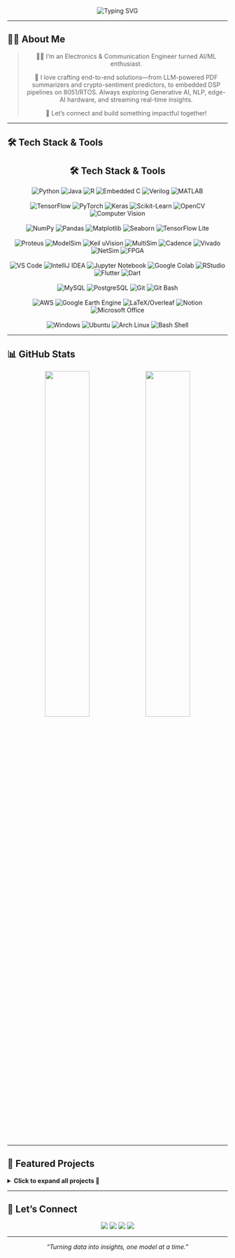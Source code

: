 <!-- Banner -->
<p align="center">
  <img 
    src="https://readme-typing-svg.herokuapp.com?font=Fira+Code&weight=600&size=24&pause=1000&color=4CAF50&center=true&vCenter=true&width=900&lines=Hi+%F0%9F%91%8B%2C+I'm+Hitesh+Bhatnagar.;Electronics+%26+Communication+Engineer+%7C+AI+%2B+Embedded+Systems;Completed+Research+Internship+at+IIT+Goa;Building+Next-Gen+ML%2FDL+%2B+Edge-AI+Solutions" 
    alt="Typing SVG" 
  />
</p>


---

## 👨‍💻 About Me


<div align="center">
  <blockquote>
  <p>👨‍💻 I’m an Electronics &amp; Communication Engineer turned AI/ML enthusiast.   
  <p>🚀 I love crafting end-to-end solutions—from LLM-powered PDF summarizers and  
  crypto-sentiment predictors, to embedded DSP pipelines on 8051/RTOS.  
  Always exploring Generative AI, NLP, edge-AI hardware, and streaming real-time insights.</p>
  <p>🤝 Let’s connect and build something impactful together!</p>
  </blockquote>
</div>



---

## 🛠️ Tech Stack & Tools


<h2 align="center">🛠️ Tech Stack & Tools</h2>
<p align="center">

  <!-- Programming Languages -->
  <img src="https://img.shields.io/badge/Python-3776AB?style=for-the-badge&logo=python" alt="Python" />
  <img src="https://img.shields.io/badge/Java-007396?style=for-the-badge&logo=java" alt="Java" />
  <img src="https://img.shields.io/badge/R-276DC3?style=for-the-badge&logo=r" alt="R" />
  <img src="https://img.shields.io/badge/Embedded%20C-005599?style=for-the-badge&logo=c" alt="Embedded C" />
  <img src="https://img.shields.io/badge/Verilog-FFB300?style=for-the-badge" alt="Verilog" />
  <img src="https://img.shields.io/badge/MATLAB-F1972A?style=for-the-badge&logo=mathworks" alt="MATLAB" />
  <br/><br/>

  <!-- Machine Learning & AI -->
  <img src="https://img.shields.io/badge/TensorFlow-FF6F00?style=for-the-badge&logo=tensorflow" alt="TensorFlow" />
  <img src="https://img.shields.io/badge/PyTorch-EE4C2C?style=for-the-badge&logo=pytorch" alt="PyTorch" />
  <img src="https://img.shields.io/badge/Keras-D00000?style=for-the-badge&logo=keras" alt="Keras" />
  <img src="https://img.shields.io/badge/Scikit--Learn-F7931E?style=for-the-badge&logo=scikit-learn" alt="Scikit-Learn" />
  <img src="https://img.shields.io/badge/OpenCV-5C3EE8?style=for-the-badge&logo=opencv" alt="OpenCV" />
  <img src="https://img.shields.io/badge/Computer%20Vision-2D9CDB?style=for-the-badge&logo=opencv" alt="Computer Vision" />
  <br/><br/>

  <!-- Data & Visualization -->
  <img src="https://img.shields.io/badge/NumPy-013243?style=for-the-badge&logo=numpy" alt="NumPy" />
  <img src="https://img.shields.io/badge/Pandas-150458?style=for-the-badge&logo=pandas" alt="Pandas" />
  <img src="https://img.shields.io/badge/Matplotlib-11557C?style=for-the-badge&logo=matplotlib" alt="Matplotlib" />
  <img src="https://img.shields.io/badge/Seaborn-4C72B0?style=for-the-badge&logo=seaborn" alt="Seaborn" />
  <img src="https://img.shields.io/badge/TensorFlow_Lite-2D2D2D?style=for-the-badge&logo=tensorflow" alt="TensorFlow Lite" />
  <br/><br/>

  <!-- Embedded & Simulation Tools -->
  <img src="https://img.shields.io/badge/Proteus-0055A4?style=for-the-badge" alt="Proteus" />
  <img src="https://img.shields.io/badge/ModelSim-0099CC?style=for-the-badge" alt="ModelSim" />
  <img src="https://img.shields.io/badge/Keil%20uVision-0F0F0F?style=for-the-badge" alt="Keil uVision" />
  <img src="https://img.shields.io/badge/MultiSim-6F5499?style=for-the-badge" alt="MultiSim" />
  <img src="https://img.shields.io/badge/Cadence-441E55?style=for-the-badge" alt="Cadence" />
  <img src="https://img.shields.io/badge/Vivado-EE2E24?style=for-the-badge" alt="Vivado" />
  <img src="https://img.shields.io/badge/NetSim-0073E6?style=for-the-badge" alt="NetSim" />
  <img src="https://img.shields.io/badge/FPGA-DB1374?style=for-the-badge" alt="FPGA" />
  <br/><br/>

  <!-- Development & IDEs -->
  <img src="https://img.shields.io/badge/VS%20Code-007ACC?style=for-the-badge&logo=visual-studio-code" alt="VS Code" />
  <img src="https://img.shields.io/badge/IntelliJ%20IDEA-000000?style=for-the-badge&logo=intellij-idea" alt="IntelliJ IDEA" />
  <img src="https://img.shields.io/badge/Jupyter-F37626?style=for-the-badge&logo=jupyter" alt="Jupyter Notebook" />
  <img src="https://img.shields.io/badge/Google%20Colab-F9AB00?style=for-the-badge&logo=google-colab" alt="Google Colab" />
  <img src="https://img.shields.io/badge/RStudio-75AADB?style=for-the-badge&logo=rstudio" alt="RStudio" />
  <img src="https://img.shields.io/badge/Flutter-02569B?style=for-the-badge&logo=flutter" alt="Flutter" />
  <img src="https://img.shields.io/badge/Dart-0175C2?style=for-the-badge&logo=dart" alt="Dart" />
  <br/><br/>

  <!-- Databases & Version Control -->
  <img src="https://img.shields.io/badge/MySQL-4479A1?style=for-the-badge&logo=mysql" alt="MySQL" />
  <img src="https://img.shields.io/badge/PostgreSQL-31648C?style=for-the-badge&logo=postgresql" alt="PostgreSQL" />
  <img src="https://img.shields.io/badge/Git-F05032?style=for-the-badge&logo=git" alt="Git" />
  <img src="https://img.shields.io/badge/Git%20Bash-DAE3F3?style=for-the-badge&logo=git" alt="Git Bash" />
  <br/><br/>

  <!-- Cloud & Productivity -->
  <img src="https://img.shields.io/badge/AWS-232F3E?style=for-the-badge&logo=amazon-aws" alt="AWS" />
  <img src="https://img.shields.io/badge/Google%20Earth%20Engine-4285F4?style=for-the-badge" alt="Google Earth Engine" />
  <img src="https://img.shields.io/badge/LaTeX-008080?style=for-the-badge&logo=latex" alt="LaTeX/Overleaf" />
  <img src="https://img.shields.io/badge/Notion-000000?style=for-the-badge&logo=notion" alt="Notion" />
  <img src="https://img.shields.io/badge/MS%20Office-D83B01?style=for-the-badge&logo=microsoft-office" alt="Microsoft Office" />
  <br/><br/>

  <!-- Operating Systems & Shell -->
  <img src="https://img.shields.io/badge/Windows-0078D6?style=for-the-badge&logo=windows" alt="Windows" />
  <img src="https://img.shields.io/badge/Ubuntu-E95420?style=for-the-badge&logo=ubuntu" alt="Ubuntu" />
  <img src="https://img.shields.io/badge/Arch%20Linux-1793D1?style=for-the-badge&logo=arch-linux" alt="Arch Linux" />
  <img src="https://img.shields.io/badge/Bash-FFF?style=for-the-badge&logo=gnu-bash" alt="Bash Shell" />

</p>


---

## 📊 GitHub Stats
<p align="center">
  <img src="https://github-readme-stats.vercel.app/api?username=hitesh-bhatnagar&show_icons=true&theme=radical" width="45%" />
  <img src="https://github-readme-stats.vercel.app/api/top-langs/?username=hitesh-bhatnagar&layout=compact&theme=radical" width="45%" />
</p>

---

## 💼 Featured Projects
<details>
<summary><strong>Click to expand all projects 🔽</strong></summary>

<table>
  <tr>
    <td width="50%" valign="top">
      <h4><a href="https://github.com/hitesh-bhatnagar/Crypto-Sentiment-Trading-Analysis">🔮 Crypto Sentiment Trading</a></h4>
      • RF classifier → 77% accuracy & 0.77 F1<br>
      • Analyzed Fear & Greed Index + Hyperliquid data<br>
      • Feature engineering for trade-specific insights<br>
    </td>
    <td width="50%" valign="top">
      <h4><a href="https://github.com/hitesh-bhatnagar/PDF-Summarizer_APP">📄 AI PDF Summarizer</a></h4>
      • Flutter & OpenAI API for PDF/DOC summarization<br>
      • Real-time summary preview + share feature<br>
      • Scalable architecture for future NLP modules<br>
    </td>
  </tr>
  <tr>
    <td width="50%" valign="top">
      <h4><a href="https://github.com/hitesh-bhatnagar/Telco-Customer-Churn-Predictor-Full-Stack-ML-App-?tab=readme-ov-file">📊 Telco Churn Predictor</a></h4>
      • End-to-end ML pipeline + Streamlit app<br>
      • LightGBM & Logistic Regression >80% accuracy<br>
      • SHAP explainability & PostgreSQL backend<br>
    </td>
    <td width="50%" valign="top">
      <h4><a href="https://github.com/hitesh-bhatnagar/EEG_Epileptic_Seizure_Detection/tree/main">⚡ EEG Seizure Detection</a></h4>
      • Deep model on Bonn EEG → 96% accuracy<br>
      • Time-series preprocessing + spectral features<br>
      • Python, NumPy, Scikit-learn pipelines<br>
    </td>
  </tr>
  <!-- Add more rows here for each project in the same pattern -->
</table>
</details>

---

## 🤝 Let’s Connect
<p align="center">
  <a href="mailto:hbhatnagar917@gmail.com"><img src="https://img.shields.io/badge/✉️ Email-hbhatnagar917@gmail.com-blue?style=for-the-badge&logo=gmail" /></a>
  <a href="https://linkedin.com/in/hitesh-bhatnagar-5a3b391ba"><img src="https://img.shields.io/badge/🔗 LinkedIn-hitesh--bhatnagar-0A66C2?style=for-the-badge&logo=linkedin" /></a>
  <a href="https://github.com/hitesh-bhatnagar"><img src="https://img.shields.io/badge/🐙 GitHub-hitesh--bhatnagar-181717?style=for-the-badge&logo=github" /></a>
  <a href="https://twitter.com/your_twitter"><img src="https://img.shields.io/badge/🐦 Twitter-@your_handle-1DA1F2?style=for-the-badge&logo=twitter" /></a>
</p>

---

<p align="center">
  <em>“Turning data into insights, one model at a time.”</em>
</p>
